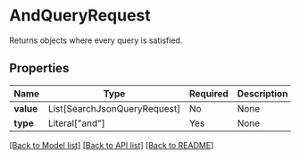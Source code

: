 # AndQueryRequest

Returns objects where every query is satisfied.

## Properties
Name | Type | Required | Description |
------------ | ------------- | ------------- | ------------- |
**value** | List[SearchJsonQueryRequest] | No | None |
**type** | Literal["and"] | Yes | None |


[[Back to Model list]](../../README.md#documentation-for-models) [[Back to API list]](../../README.md#documentation-for-api-endpoints) [[Back to README]](../../README.md)
